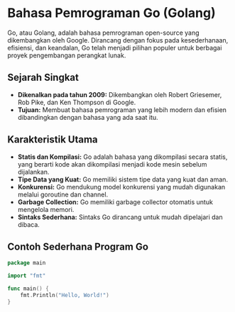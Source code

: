 # Bahasa Pemrograman Go (Golang)

Go, atau Golang, adalah bahasa pemrograman open-source yang dikembangkan oleh Google. Dirancang dengan fokus pada kesederhanaan, efisiensi, dan keandalan, Go telah menjadi pilihan populer untuk berbagai proyek pengembangan perangkat lunak.

## Sejarah Singkat

- **Dikenalkan pada tahun 2009:** Dikembangkan oleh Robert Griesemer, Rob Pike, dan Ken Thompson di Google.
- **Tujuan:** Membuat bahasa pemrograman yang lebih modern dan efisien dibandingkan dengan bahasa yang ada saat itu.

## Karakteristik Utama

- **Statis dan Kompilasi:** Go adalah bahasa yang dikompilasi secara statis, yang berarti kode akan dikompilasi menjadi kode mesin sebelum dijalankan.
- **Tipe Data yang Kuat:** Go memiliki sistem tipe data yang kuat dan aman.
- **Konkurensi:** Go mendukung model konkurensi yang mudah digunakan melalui goroutine dan channel.
- **Garbage Collection:** Go memiliki garbage collector otomatis untuk mengelola memori.
- **Sintaks Sederhana:** Sintaks Go dirancang untuk mudah dipelajari dan dibaca.

## Contoh Sederhana Program Go

```go
package main

import "fmt"

func main() {
    fmt.Println("Hello, World!")
}
```
